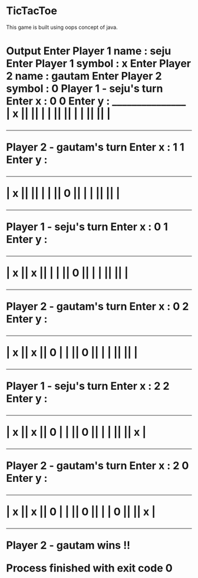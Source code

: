 # TicTacToe
This game is built using oops concept of java.
<h1> Output </>
Enter Player 1 name : 
seju
Enter Player 1 symbol : 
x
Enter Player 2 name : 
gautam
Enter Player 2 symbol : 
0
Player 1 - seju's turn
Enter x :
0 0
Enter y :
_______________
| x ||   ||   |
|   ||   ||   |
|   ||   ||   |

________________
Player 2 - gautam's turn
Enter x :
1 1
Enter y :
_______________
| x ||   ||   |
|   || 0 ||   |
|   ||   ||   |

________________
Player 1 - seju's turn
Enter x :
0 1
Enter y :
_______________
| x || x ||   |
|   || 0 ||   |
|   ||   ||   |

________________
Player 2 - gautam's turn
Enter x :
0 2
Enter y :
_______________
| x || x || 0 |
|   || 0 ||   |
|   ||   ||   |

________________
Player 1 - seju's turn
Enter x :
2 2
Enter y :
_______________
| x || x || 0 |
|   || 0 ||   |
|   ||   || x |

________________
Player 2 - gautam's turn
Enter x :
2 0
Enter y :
_______________
| x || x || 0 |
|   || 0 ||   |
| 0 ||   || x |

________________
Player 2 - gautam wins !!

Process finished with exit code 0
